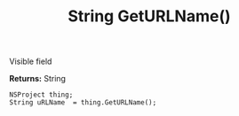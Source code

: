 ﻿---
uid: crmscript_ref_NSProject_GetURLName
title: String GetURLName()
intellisense: NSProject.GetURLName
keywords: NSProject, GetURLName
so.topic: reference
---

Visible field

**Returns:** String


```crmscript
NSProject thing;
String uRLName  = thing.GetURLName();
```


